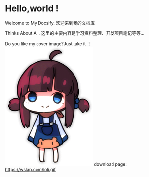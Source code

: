  # Hello,world !

Welcome to My Docsify. 
欢迎来到我的文档库

Thinks About AI .  这里的主要内容是学习资料整理、开发项目笔记等等...
  
Do you like my cover image?Just take it ！
![封面动图](loli.gif)
download page: https://wslap.com/loli.gif
